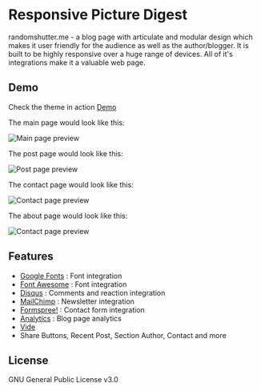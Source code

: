 # Responsive Picture Digest

randomshutter.me - a blog page with articulate and modular design which makes it user friendly for the audience as well as the author/blogger.
It is built to be highly responsive over a huge range of devices. All of it's integrations make it a valuable web page.

## Demo

Check the theme in action [Demo](https://raghavi101.github.io)

The main page would look like this:

![Main page preview](https://github.com/raghavi101/raghavi101.github.io/blob/master/assets/img/main_page.jpg?raw=true)

The post page would look like this:

![Post page preview](https://github.com/raghavi101/raghavi101.github.io/blob/master/assets/img/post_page.jpg?raw=true)

The contact page would look like this:

![Contact page preview](https://github.com/raghavi101/raghavi101.github.io/blob/master/assets/img/contact_page.jpg?raw=true)

The about page would look like this:

![Contact page preview](https://github.com/raghavi101/raghavi101.github.io/blob/master/assets/img/about_page.jpg?raw=true)


## Features

- [Google Fonts](https://fonts.google.com/) : Font integration
- [Font Awesome](http://fontawesome.io/) : Font integration
- [Disqus](https://disqus.com/) : Comments and reaction integration
- [MailChimp](https://mailchimp.com/) : Newsletter integration
- [Formspree!](https://formspree.io/) : Contact form integration
- [Analytics](https://analytics.google.com/analytics/web/) : Blog page analytics
- [Vide](http://vodkabears.github.io/vide/)
- Share Buttons, Recent Post, Section Author, Contact and more


## License

GNU General Public License v3.0

